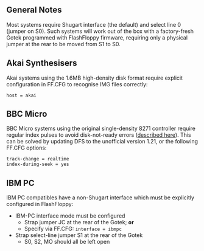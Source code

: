 
## General Notes

Most systems require Shugart interface (the default) and select line 0
(jumper on S0). Such systems will work out of the box with a
factory-fresh Gotek programmed with FlashFloppy firmware, requiring
only a physical jumper at the rear to be moved from S1 to S0.

## Akai Synthesisers

Akai systems using the 1.6MB high-density disk format require explicit
configuration in FF.CFG to recognise IMG files correctly:
```
host = akai
```

## BBC Micro

BBC Micro systems using the original single-density 8271 controller
require regular index pulses to avoid disk-not-ready errors
([described here][bbc-problem]). This can be solved by updating DFS
to the unofficial version 1.21, or the following FF.CFG options:
```
track-change = realtime
index-during-seek = yes
```

## IBM PC

IBM PC compatibles have a non-Shugart interface which must be explicitly
configured in FlashFloppy:
* IBM-PC interface mode must be configured
  * Strap jumper JC at the rear of the Gotek; **or**
  * Specify via FF.CFG: `interface = ibmpc`
* Strap select-line jumper S1 at the rear of the Gotek
  * S0, S2, MO should all be left open


[bbc-problem]: http://www.sprow.co.uk/bbc/floppydrives.htm
